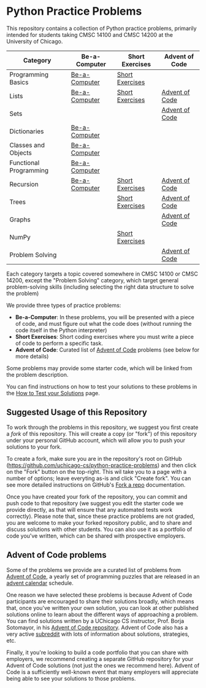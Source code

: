 # Python Practice Problems

This repository contains a collection of Python practice problems, primarily intended for students taking CMSC 14100 and CMSC 14200 at the University of Chicago.

| Category               | Be-a-Computer                                                     | Short Exercises                                          | Advent of Code                                               |
|------------------------|-------------------------------------------------------------------|----------------------------------------------------------|--------------------------------------------------------------|
| Programming Basics     | [Be-a-Computer](problems/basics/be-a-computer.md)                 | [Short Exercises](problems/basics/short-exercises.md)    |                                                              |
| Lists                  | [Be-a-Computer](problems/lists/be-a-computer.md)                  | [Short Exercises](problems/lists/short-exercises.md)     | [Advent of Code](problems/lists/advent-of-code.md)           |
| Sets                   |                                                                   |                                                          | [Advent of Code](problems/sets/advent-of-code.md)            |
| Dictionaries           | [Be-a-Computer](problems/dictionaries/be-a-computer.md)           |                                                          |                                                              |
| Classes and Objects    | [Be-a-Computer](problems/oo/be-a-computer.md)                     |                                                          |                                                              |
| Functional Programming | [Be-a-Computer](problems/functional-programming/be-a-computer.md) |                                                          |                                                              |
| Recursion              | [Be-a-Computer](problems/recursion/be-a-computer.md)              | [Short Exercises](problems/recursion/short-exercises.md) | [Advent of Code](problems/recursion/advent-of-code.md)       |
| Trees                  |                                                                   | [Short Exercises](problems/trees/short-exercises.md)     | [Advent of Code](problems/trees/advent-of-code.md)           |
| Graphs                 |                                                                   |                                                          | [Advent of Code](problems/graphs/advent-of-code.md)          |
| NumPy                  |                                                                   | [Short Exercises](problems/numpy/short-exercises.md)     |                                                              |
| Problem Solving        |                                                                   |                                                          | [Advent of Code](problems/problem-solving/advent-of-code.md) |

Each category targets a topic covered somewhere in CMSC 14100 or CMSC 14200, except the "Problem Solving" category, which target general problem-solving skills (including selecting the right data structure to solve the problem)

We provide three types of practice problems:

- **Be-a-Computer**: In these problems, you will be presented with a piece of code, and must figure out what the code does (without running the code itself in the Python interpreter)
- **Short Exercises**: Short coding exercises where you must write a piece of code to perform a specific task.
- **Advent of Code**: Curated list of [Advent of Code](https://adventofcode.com/) problems (see below for more details)

Some problems may provide some starter code, which will be linked from the problem description.

You can find instructions on how to test your solutions to these problems in the [How to Test your Solutions](testing.md) page.

## Suggested Usage of this Repository

To work through the problems in this repository, we suggest you first create a *fork* of this repository. This will create a copy (or "fork") of this repository under your personal GitHub account, which will allow you to push your solutions to your fork.

To create a fork, make sure you are in the repository's root on GitHub (https://github.com/uchicago-cs/python-practice-problems) and then click on the "Fork" button on the top-right. This wil take you to a page with a number of options; leave everyting as-is and click "Create fork". You can see more detailed instructions on GitHub's [Fork a repo](https://docs.github.com/en/get-started/quickstart/fork-a-repo) documentation.

Once you have created your fork of the repository, you can commit and push code to that repository (we suggest you edit the starter code we provide directly, as that will ensure that any automated tests work correctly). Please note that, since these practice problems are not graded, you are welcome to make your forked repository public, and to share and discuss solutions with other students. You can also use it as a portfolio of code you've written, which can be shared with prospective employers.

## Advent of Code problems

Some of the problems we provide are a curated list of problems from [Advent of Code](https://adventofcode.com/), a yearly set of programming puzzles that are released in an [advent calendar](https://en.wikipedia.org/wiki/Advent_calendar) schedule.

One reason we have selected these problems is because Advent of Code participants are encouraged to share their solutions broadly, which means that, once you've written your own solution, you can look at other published solutions online to learn about the different ways of approaching a problem. You can find solutions written by a UChicago CS instructor, Prof. Borja Sotomayor, in his [Advent of Code repository](https://github.com/borjasotomayor/advent-of-code/). Advent of Code also has a very active [subreddit](https://www.reddit.com/r/adventofcode/) with lots of information about solutions, strategies, etc.

Finally, it you're looking to build a code portfolio that you can share with employers, we recommend creating a separate GitHub repository for your Advent of Code solutions (not just the ones we recommend here). Advent of Code is a sufficiently well-known event that many employers will appreciate being able to see your solutions to those problems.
